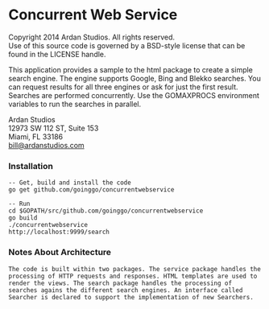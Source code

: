# Concurrent Web Service

Copyright 2014 Ardan Studios. All rights reserved.  
Use of this source code is governed by a BSD-style license that can be found in the LICENSE handle.

This application provides a sample to the html package to create a simple search engine. The engine supports Google, Bing and Blekko searches. You can request results for all three engines or ask for just the first result. Searches are performed concurrently. Use the GOMAXPROCS environment variables to run the searches in parallel.

Ardan Studios  
12973 SW 112 ST, Suite 153  
Miami, FL 33186  
bill@ardanstudios.com

### Installation

	-- Get, build and install the code
	go get github.com/goinggo/concurrentwebservice
		
	-- Run
	cd $GOPATH/src/github.com/goinggo/concurrentwebservice
	go build
	./concurrentwebservice
	http://localhost:9999/search

### Notes About Architecture

	The code is built within two packages. The service package handles the processing of HTTP requests and responses. HTML templates are used to render the views. The search package handles the processing of searches agains the different search engines. An interface called Searcher is declared to support the implementation of new Searchers.